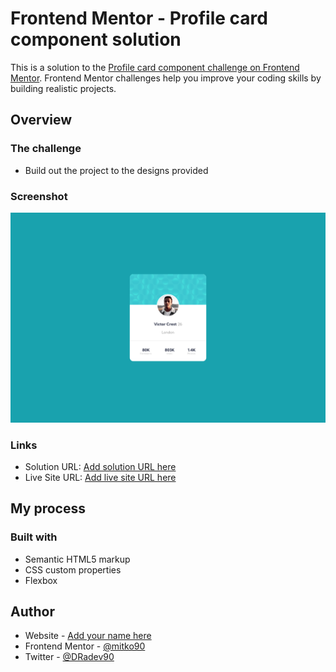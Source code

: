# Frontend Mentor - Profile card component solution

This is a solution to the [Profile card component challenge on Frontend Mentor](https://www.frontendmentor.io/challenges/profile-card-component-cfArpWshJ). Frontend Mentor challenges help you improve your coding skills by building realistic projects. 



## Overview

### The challenge

- Build out the project to the designs provided

### Screenshot

![](./screenshot.png)


### Links

- Solution URL: [Add solution URL here](https://your-solution-url.com)
- Live Site URL: [Add live site URL here](https://your-live-site-url.com)

## My process

### Built with

- Semantic HTML5 markup
- CSS custom properties
- Flexbox



## Author

- Website - [Add your name here](https://www.your-site.com)
- Frontend Mentor - [@mitko90](https://www.frontendmentor.io/profile/mitko90)
- Twitter - [@DRadev90](https://www.twitter.com/dradev90)

